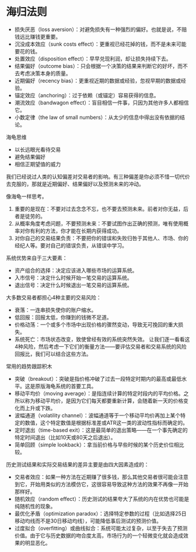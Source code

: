 # 海归法则

- 损失厌恶（loss aversion）：对避免损失有一种强烈的偏好。也就是说，不赔钱远比赚钱更重要。
- 沉没成本效应（sunk costs effect）：更重视已经花掉的钱，而不是未来可能要花的钱。
- 处置效应（disposition effect）：早早兑现利润，却让损失持续下去。
- 结果偏好（outcome bias）：只会根据一个决策的结果来判断它的好坏，而不去考虑决策本身的质量。
- 近期偏好（recency bias）：更重视近期的数据或经验，忽视早期的数据或经验。
- 锚定效应（anchoring）：过于依赖（或锚定）容易获得的信息。
- 潮流效应（bandwagon effect）：盲目相信一件事，只因为其他许多人都相信它。
- 小数定律（the law of small numbers）：从太少的信息中得出没有依据的结论。

海龟思维

- 以长远眼光看待交易
- 避免结果偏好
- 相信正期望值的威力

我们已经说过人类的认知偏差对交易者的影响。有三种偏差是你必须不惜一切代价去克服的，那就是近期偏好、结果偏好以及预测未来的冲动。

像海龟一样思考。

1. 重要的是现在：不要对过去念念不忘，也不要去预测未来。前者对你无益，后者是徒劳的。
2. 从概率角度考虑问题，不要预测未来：不要试图作出正确的预测，唯有使用概率对你有利的方法，你才能在长期内获得成功。
3. 对你自己的交易结果负责：不要把你的错误和失败归咎于其他人、市场、你的经纪人等。要对自己的错误负责，从错误中学习。

系统优势来自于三大要素：

- 资产组合的选择：决定应该进入哪些市场的运算系统。
- 入市信号：决定什么时候开始一笔交易的运算系统。
- 退出信号：决定什么时候退出一笔交易的运算系统。

大多数交易者都担心4种主要的交易风险：

- 衰落：一连串损失使你的账户缩水。
- 低回报：回报太低，你赚到的钱微不足道。
- 价格动荡：一个或多个市场中出现价格的骤然变动，导致无可挽回的重大损失。
- 系统死亡：市场状态改变，致使曾经有效的系统突然失效。 让我们逐一看看这4种风险，然后考虑一下它们的衡量方法——要评估交易者和交易系统的风险回报比，我们可以结合这些方法。

常用的趋势跟踪积木

- 突破（breakout）：突破是指价格冲破了过去一段特定时期内的最高或最低水平。这是原版海龟系统的首要工具。
- 移动平均价（moving average）：是指连续计算的特定时段内的平均价格。之所以称为移动平均价，是因为它们每天都要重新计算，会随着新一天的价格变化而上升或下跌。
- 波幅通道（volatility channel）：波幅通道等于一个移动平均价再加上某个特定的数值，这个特定数值是根据标准差或ATR这一类的波动性指标而确定的。
- 定时退出（time-based exit）：这是最简单的退出策略——在一个事先确定的特定时间退出（比如10天或80天之后退出）。
- 简单回顾（simple lookback）：拿当前价格与早些时候的某个历史价位相比较。

历史测试结果和实际交易结果的差异主要是由四大因素造成的：

- 交易者效应：如果一种方法在近期赚了很多钱，那么其他交易者很可能会注意到它，开始用类似的方法模仿它，这很容易导致这种方法的效果不再像一开始那样好。
- 随机效应（random effect）：历史测试的结果夸大了系统的内在优势也可能是纯随机性的现象。 
- 最优化矛盾（optimization paradox）：选择特定参数的过程（比如选择25日移动均线而不是30日移动均线），可能降低事后测试的预测价值。
- 过度拟合（overfitting）或曲线拟合：系统可能太过复杂，以至于失去了预测价值。由于它与历史数据的吻合度太高，市场行为的一个轻微变化就会造成效果的明显恶化。
